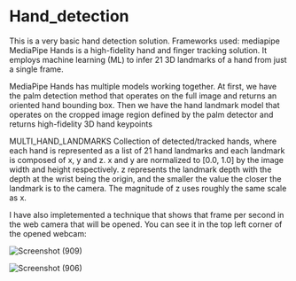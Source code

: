 # Hand_detection
This is a very basic hand detection solution.
Frameworks used: mediapipe
MediaPipe Hands is a high-fidelity hand and finger tracking solution. It employs machine learning (ML) to infer 21 3D landmarks of a hand from just a single frame.

MediaPipe Hands has multiple models working together. At first, we have the palm detection method that operates on the full image and returns an oriented hand bounding box. 
Then we have the hand landmark model that operates on the cropped image region defined by the palm detector and returns high-fidelity 3D hand keypoints


MULTI_HAND_LANDMARKS
Collection of detected/tracked hands, where each hand is represented as a list of 21 hand landmarks and each landmark is composed of x, y and z. x and y are
normalized to [0.0, 1.0] by the image width and height respectively. z represents the landmark depth with the depth at the wrist being the origin, 
and the smaller the value the closer the landmark is to the camera. The magnitude of z uses roughly the same scale as x.

I have also impletemented a technique that shows that frame per second in the web camera that will be opened. You can see it in the top left corner of the opened webcam:

![Screenshot (909)](https://user-images.githubusercontent.com/86128944/127511779-85cd2684-4e7e-4337-acce-bd57c374f7a3.png)


![Screenshot (906)](https://user-images.githubusercontent.com/86128944/127511919-9304e670-2279-47a4-b227-abff402f8a69.png)



